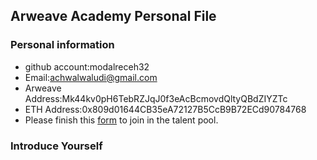 ## Arweave Academy Personal File

### Personal information

- github account:modalreceh32
- Email:achwalwaludi@gmail.com
- Arweave Address:Mk44kv0pH6TebRZJqJ0f3eAcBcmovdQltyQBdZIYZTc
- ETH Address:0x809d01644CB35eA72127B5CcB9B72ECd90784768
- Please finish this [form](https://docs.google.com/forms/d/e/1FAIpQLSfWA5fIIcBgmRppm3jNz5vmf9Mai_QMVil-2pO4r7YKn_Zhtw/viewform?usp=sf_link) to join in the talent pool.

### Introduce Yourself
